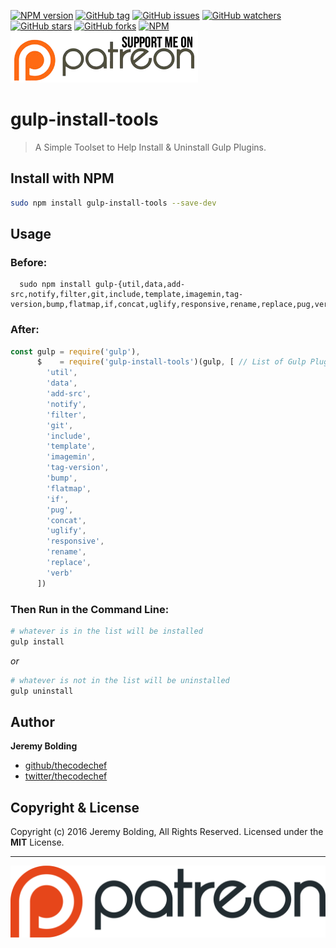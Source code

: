 [![NPM version](https://badge.fury.io/js/gulp-install-tools.svg)](http://badge.fury.io/js/gulp-install-tools)
[![GitHub tag](https://img.shields.io/github/tag/thecodechef/gulp-install-tools.svg?style=flat-square)](https://github.com/thecodechef/gulp-install-tools/releases/latest)
[![GitHub issues](https://img.shields.io/github/issues/thecodechef/gulp-install-tools.svg?style=flat-square)](https://github.com/thecodechef/gulp-install-tools/issues?utf8=✓&q=is%3Aissue+is%3Aopen)
[![GitHub watchers](https://img.shields.io/github/watchers/thecodechef/gulp-install-tools.svg?style=flat-square)](https://github.com/thecodechef/gulp-install-tools/watchers)
[![GitHub stars](https://img.shields.io/github/stars/thecodechef/gulp-install-tools.svg?style=flat-square)](https://github.com/thecodechef/gulp-install-tools/stargazers)
[![GitHub forks](https://img.shields.io/github/forks/thecodechef/gulp-install-tools.svg?style=flat-square)](https://github.com/thecodechef/gulp-install-tools/network)
[![NPM](https://nodei.co/npm/gulp-install-tools.png)](https://nodei.co/npm/gulp-install-tools/)
<a href="http://www.patreon.com/TheCodeChef"><img css="display:inline-block;" src="./patreon_support_me_btn.png" title="Suppport Me On Patreon"></a>

# gulp-install-tools #

> A Simple Toolset to Help Install & Uninstall Gulp Plugins.

## Install with NPM ##

```bash
sudo npm install gulp-install-tools --save-dev
```

## Usage ##

### Before: ###

```
  sudo npm install gulp-{util,data,add-src,notify,filter,git,include,template,imagemin,tag-version,bump,flatmap,if,concat,uglify,responsive,rename,replace,pug,verb}
```

### After: ###

```js
const gulp = require('gulp'),
      $    = require('gulp-install-tools')(gulp, [ // List of Gulp Plugins you want installed
        'util',
        'data',
        'add-src',
        'notify',
        'filter',
        'git',
        'include',
        'template',
        'imagemin',
        'tag-version',
        'bump',
        'flatmap',
        'if',
        'pug',
        'concat',
        'uglify',
        'responsive',
        'rename',
        'replace',
        'verb'
      ])
```

### Then Run in the Command Line: ###

```bash
# whatever is in the list will be installed
gulp install
```

_*or*_

```bash
# whatever is not in the list will be uninstalled
gulp uninstall
```

## Author ##

**Jeremy Bolding**

 * [github/thecodechef](https://www.github.com/thecodechef)
 * [twitter/thecodechef](https://www.twitter.com/thecodechef)

## Copyright & License ##

Copyright (c) 2016 Jeremy Bolding, All Rights Reserved.
Licensed under the __MIT__ License.

***

<a href="http://www.patreon.com/TheCodeChef"><img css="margin:10px auto; display:inline-block;" src="./patreon.png" title="Suppport Me On Patreon"></a>